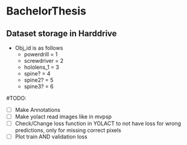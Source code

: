 # BachelorThesis

## Dataset storage in Harddrive
- Obj\_id is as follows
	- powerdrill = 1
	- screwdriver = 2
	- hololens\_1 = 3
	- spine? = 4
	- spine2? = 5
	- spine3? = 6

#TODO:
- [ ] Make Annotations
- [ ] Make yolact read images like in mvpsp
- [ ] Check/Change loss function in YOLACT to not have loss for wrong predictions, only for missing correct pixels
- [ ] Plot train AND validation loss
